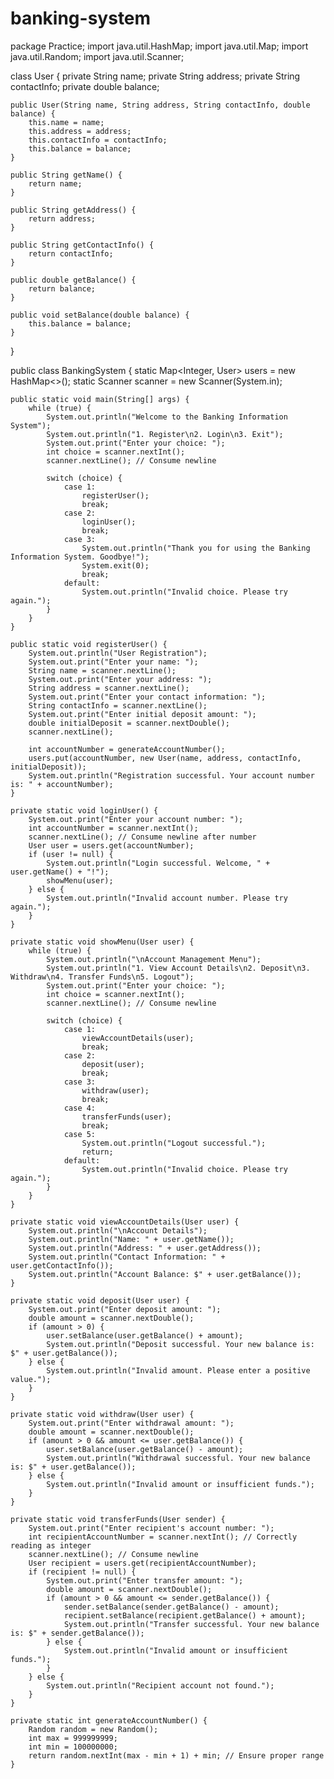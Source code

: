 # banking-system

package Practice;
import java.util.HashMap;
import java.util.Map;
import java.util.Random;
import java.util.Scanner;

class User {
    private String name;
    private String address;
    private String contactInfo;
    private double balance;

    public User(String name, String address, String contactInfo, double balance) {
        this.name = name;
        this.address = address;
        this.contactInfo = contactInfo;
        this.balance = balance;
    }

    public String getName() {
        return name;
    }

    public String getAddress() {
        return address;
    }

    public String getContactInfo() {
        return contactInfo;
    }

    public double getBalance() {
        return balance;
    }

    public void setBalance(double balance) {
        this.balance = balance;
    }
}

public class BankingSystem {
    static Map<Integer, User> users = new HashMap<>();
    static Scanner scanner = new Scanner(System.in);

    public static void main(String[] args) {
        while (true) {
            System.out.println("Welcome to the Banking Information System");
            System.out.println("1. Register\n2. Login\n3. Exit");
            System.out.print("Enter your choice: ");
            int choice = scanner.nextInt();
            scanner.nextLine(); // Consume newline

            switch (choice) {
                case 1:
                    registerUser();
                    break;
                case 2:
                    loginUser();
                    break;
                case 3:
                    System.out.println("Thank you for using the Banking Information System. Goodbye!");
                    System.exit(0);
                    break;
                default:
                    System.out.println("Invalid choice. Please try again.");
            }
        }
    }

    public static void registerUser() {
        System.out.println("User Registration");
        System.out.print("Enter your name: ");
        String name = scanner.nextLine();
        System.out.print("Enter your address: ");
        String address = scanner.nextLine();
        System.out.print("Enter your contact information: ");
        String contactInfo = scanner.nextLine();
        System.out.print("Enter initial deposit amount: ");
        double initialDeposit = scanner.nextDouble();
        scanner.nextLine();

        int accountNumber = generateAccountNumber();
        users.put(accountNumber, new User(name, address, contactInfo, initialDeposit));
        System.out.println("Registration successful. Your account number is: " + accountNumber);
    }

    private static void loginUser() {
        System.out.print("Enter your account number: ");
        int accountNumber = scanner.nextInt();
        scanner.nextLine(); // Consume newline after number
        User user = users.get(accountNumber);
        if (user != null) {
            System.out.println("Login successful. Welcome, " + user.getName() + "!");
            showMenu(user);
        } else {
            System.out.println("Invalid account number. Please try again.");
        }
    }

    private static void showMenu(User user) {
        while (true) {
            System.out.println("\nAccount Management Menu");
            System.out.println("1. View Account Details\n2. Deposit\n3. Withdraw\n4. Transfer Funds\n5. Logout");
            System.out.print("Enter your choice: ");
            int choice = scanner.nextInt();
            scanner.nextLine(); // Consume newline

            switch (choice) {
                case 1:
                    viewAccountDetails(user);
                    break;
                case 2:
                    deposit(user);
                    break;
                case 3:
                    withdraw(user);
                    break;
                case 4:
                    transferFunds(user);
                    break;
                case 5:
                    System.out.println("Logout successful.");
                    return;
                default:
                    System.out.println("Invalid choice. Please try again.");
            }
        }
    }

    private static void viewAccountDetails(User user) {
        System.out.println("\nAccount Details");
        System.out.println("Name: " + user.getName());
        System.out.println("Address: " + user.getAddress());
        System.out.println("Contact Information: " + user.getContactInfo());
        System.out.println("Account Balance: $" + user.getBalance());
    }

    private static void deposit(User user) {
        System.out.print("Enter deposit amount: ");
        double amount = scanner.nextDouble();
        if (amount > 0) {
            user.setBalance(user.getBalance() + amount);
            System.out.println("Deposit successful. Your new balance is: $" + user.getBalance());
        } else {
            System.out.println("Invalid amount. Please enter a positive value.");
        }
    }

    private static void withdraw(User user) {
        System.out.print("Enter withdrawal amount: ");
        double amount = scanner.nextDouble();
        if (amount > 0 && amount <= user.getBalance()) {
            user.setBalance(user.getBalance() - amount);
            System.out.println("Withdrawal successful. Your new balance is: $" + user.getBalance());
        } else {
            System.out.println("Invalid amount or insufficient funds.");
        }
    }

    private static void transferFunds(User sender) {
        System.out.print("Enter recipient's account number: ");
        int recipientAccountNumber = scanner.nextInt(); // Correctly reading as integer
        scanner.nextLine(); // Consume newline
        User recipient = users.get(recipientAccountNumber);
        if (recipient != null) {
            System.out.print("Enter transfer amount: ");
            double amount = scanner.nextDouble();
            if (amount > 0 && amount <= sender.getBalance()) {
                sender.setBalance(sender.getBalance() - amount);
                recipient.setBalance(recipient.getBalance() + amount);
                System.out.println("Transfer successful. Your new balance is: $" + sender.getBalance());
            } else {
                System.out.println("Invalid amount or insufficient funds.");
            }
        } else {
            System.out.println("Recipient account not found.");
        }
    }

    private static int generateAccountNumber() {
        Random random = new Random();
        int max = 999999999;
        int min = 100000000;
        return random.nextInt(max - min + 1) + min; // Ensure proper range
    }
